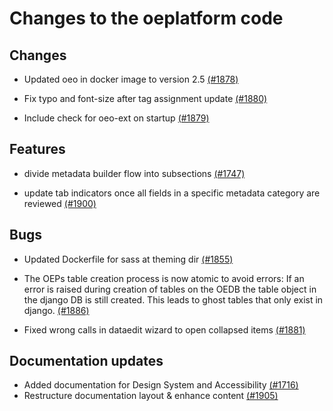 # Changes to the oeplatform code

## Changes

- Updated oeo in docker image to version 2.5 [(#1878)](https://github.com/OpenEnergyPlatform/oeplatform/pull/1878)

- Fix typo and font-size after tag assignment update [(#1880)](https://github.com/OpenEnergyPlatform/oeplatform/pull/1880)

- Include check for oeo-ext on startup [(#1879)](https://github.com/OpenEnergyPlatform/oeplatform/pull/1879)

## Features

- divide metadata builder flow into subsections [(#1747)](https://github.com/OpenEnergyPlatform/oeplatform/pull/1747)

- update tab indicators once all fields in a specific metadata category are reviewed [(#1900)](https://github.com/OpenEnergyPlatform/oeplatform/pull/1900)

## Bugs

- Updated Dockerfile for sass at theming dir [(#1855)](https://github.com/OpenEnergyPlatform/oeplatform/pull/1855)

- The OEPs table creation process is now atomic to avoid errors: If an error is raised during creation of tables on the OEDB the table object in the django DB is still created. This leads to ghost tables that only exist in django. [(#1886)](https://github.com/OpenEnergyPlatform/oeplatform/pull/1886)

- Fixed wrong calls in dataedit wizard to open collapsed items [(#1881)](https://github.com/OpenEnergyPlatform/oeplatform/pull/1881)

## Documentation updates

- Added documentation for Design System and Accessibility [(#1716)](https://github.com/OpenEnergyPlatform/oeplatform/pull/1716)
- Restructure documentation layout & enhance content [(#1905)](https://github.com/OpenEnergyPlatform/oeplatform/pull/1905)
